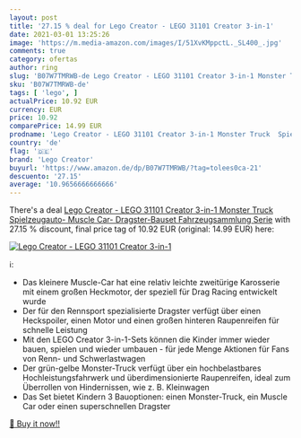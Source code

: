 ```yaml
---
layout: post
title: '27.15 % deal for Lego Creator - LEGO 31101 Creator 3-in-1'
date: 2021-03-01 13:25:26
image: 'https://m.media-amazon.com/images/I/51XvKMppctL._SL400_.jpg'
comments: true
category: ofertas
author: ring
slug: 'B07W7TMRWB-de Lego Creator - LEGO 31101 Creator 3-in-1 Monster Truck...'
sku: 'B07W7TMRWB-de'
tags: [ 'lego', ]
actualPrice: 10.92 EUR
currency: EUR
price: 10.92
comparePrice: 14.99 EUR
prodname: 'Lego Creator - LEGO 31101 Creator 3-in-1 Monster Truck  Spielzeugauto-  Muscle Car-  Dragster-Bauset  Fahrzeugsammlung Serie'
country: 'de'
flag: '🇩🇪'
brand: 'Lego Creator'
buyurl: 'https://www.amazon.de/dp/B07W7TMRWB/?tag=tolees0ca-21'
descuento: '27.15'
average: '10.9656666666666'
---
```


There's a deal [Lego Creator - LEGO 31101 Creator 3-in-1 Monster Truck  Spielzeugauto-  Muscle Car-  Dragster-Bauset  Fahrzeugsammlung Serie](https://www.amazon.de/dp/B07W7TMRWB/?tag=tolees0ca-21)  with  27.15 % discount, final price tag of  10.92 EUR (original: 14.99 EUR) here:

[![Lego Creator - LEGO 31101 Creator 3-in-1](https://m.media-amazon.com/images/I/51XvKMppctL._SL400_.jpg)](https://www.amazon.de/dp/B07W7TMRWB/?tag=tolees0ca-21)

ℹ️:

- Das kleinere Muscle-Car hat eine relativ leichte zweitürige Karosserie mit einem großen Heckmotor, der speziell für Drag Racing entwickelt wurde
- Der für den Rennsport spezialisierte Dragster verfügt über einen Heckspoiler, einen Motor und einen großen hinteren Raupenreifen für schnelle Leistung
- Mit den LEGO Creator 3-in-1-Sets können die Kinder immer wieder bauen, spielen und wieder umbauen - für jede Menge Aktionen für Fans von Renn- und Schwerlastwagen
- Der grün-gelbe Monster-Truck verfügt über ein hochbelastbares Hochleistungsfahrwerk und überdimensionierte Raupenreifen, ideal zum Überrollen von Hindernissen, wie z. B. Kleinwagen
- Das Set bietet Kindern 3 Bauoptionen: einen Monster-Truck, ein Muscle Car oder einen superschnellen Dragster

[🛒 Buy it now!!](https://www.amazon.de/dp/B07W7TMRWB/?tag=tolees0ca-21)
